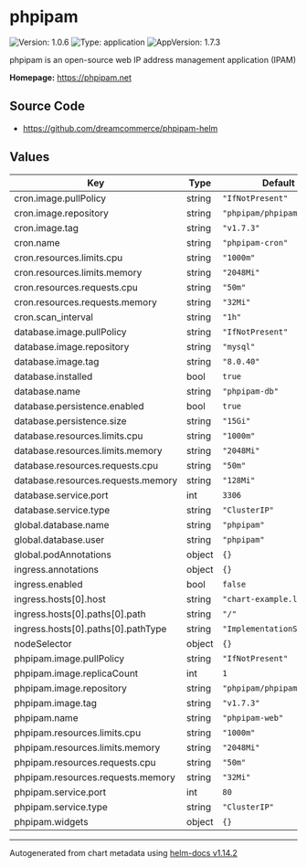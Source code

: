 # phpipam

![Version: 1.0.6](https://img.shields.io/badge/Version-1.0.6-informational?style=flat-square) ![Type: application](https://img.shields.io/badge/Type-application-informational?style=flat-square) ![AppVersion: 1.7.3](https://img.shields.io/badge/AppVersion-1.7.3-informational?style=flat-square)

phpipam is an open-source web IP address management application (IPAM)

**Homepage:** <https://phpipam.net>

## Source Code

* <https://github.com/dreamcommerce/phpipam-helm>

## Values

| Key | Type | Default | Description |
|-----|------|---------|-------------|
| cron.image.pullPolicy | string | `"IfNotPresent"` |  |
| cron.image.repository | string | `"phpipam/phpipam-cron"` |  |
| cron.image.tag | string | `"v1.7.3"` |  |
| cron.name | string | `"phpipam-cron"` |  |
| cron.resources.limits.cpu | string | `"1000m"` |  |
| cron.resources.limits.memory | string | `"2048Mi"` |  |
| cron.resources.requests.cpu | string | `"50m"` |  |
| cron.resources.requests.memory | string | `"32Mi"` |  |
| cron.scan_interval | string | `"1h"` |  |
| database.image.pullPolicy | string | `"IfNotPresent"` |  |
| database.image.repository | string | `"mysql"` |  |
| database.image.tag | string | `"8.0.40"` |  |
| database.installed | bool | `true` |  |
| database.name | string | `"phpipam-db"` |  |
| database.persistence.enabled | bool | `true` |  |
| database.persistence.size | string | `"15Gi"` |  |
| database.resources.limits.cpu | string | `"1000m"` |  |
| database.resources.limits.memory | string | `"2048Mi"` |  |
| database.resources.requests.cpu | string | `"50m"` |  |
| database.resources.requests.memory | string | `"128Mi"` |  |
| database.service.port | int | `3306` |  |
| database.service.type | string | `"ClusterIP"` |  |
| global.database.name | string | `"phpipam"` |  |
| global.database.user | string | `"phpipam"` |  |
| global.podAnnotations | object | `{}` |  |
| ingress.annotations | object | `{}` |  |
| ingress.enabled | bool | `false` |  |
| ingress.hosts[0].host | string | `"chart-example.local"` |  |
| ingress.hosts[0].paths[0].path | string | `"/"` |  |
| ingress.hosts[0].paths[0].pathType | string | `"ImplementationSpecific"` |  |
| nodeSelector | object | `{}` |  |
| phpipam.image.pullPolicy | string | `"IfNotPresent"` |  |
| phpipam.image.replicaCount | int | `1` |  |
| phpipam.image.repository | string | `"phpipam/phpipam-www"` |  |
| phpipam.image.tag | string | `"v1.7.3"` |  |
| phpipam.name | string | `"phpipam-web"` |  |
| phpipam.resources.limits.cpu | string | `"1000m"` |  |
| phpipam.resources.limits.memory | string | `"2048Mi"` |  |
| phpipam.resources.requests.cpu | string | `"50m"` |  |
| phpipam.resources.requests.memory | string | `"32Mi"` |  |
| phpipam.service.port | int | `80` |  |
| phpipam.service.type | string | `"ClusterIP"` |  |
| phpipam.widgets | object | `{}` |  |

----------------------------------------------
Autogenerated from chart metadata using [helm-docs v1.14.2](https://github.com/norwoodj/helm-docs/releases/v1.14.2)
